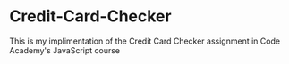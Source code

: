 # Credit-Card-Checker

This is my implimentation of the Credit Card Checker assignment in Code Academy's JavaScript course
